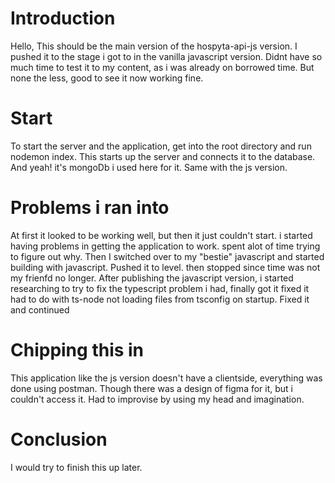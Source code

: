 # Introduction
Hello, This should be the main version of the hospyta-api-js version. I pushed it to the stage i got to in the vanilla javascript version. Didnt have so much time to test it to my content, as i was already on borrowed time. But none the less, good to see it now working fine.

# Start
To start the server and the application, get into the root directory and run nodemon index. This starts up the server and connects it to the database. And yeah! it's mongoDb i used here for it. Same with the js version.

# Problems i ran into
At first it looked to be working well, but then it just couldn't start. i started having problems in getting the application to work. spent alot of time trying to figure out why. Then I switched over to my "bestie" javascript and started building with javascript. Pushed it to level. then stopped since time was not my frienfd no longer. After publishing the javascript version, i started researching to try to fix the typescript problem i had, finally got it fixed it had to do with ts-node not loading files from tsconfig on startup. Fixed it and continued

# Chipping this in
This application like the js version doesn't have a clientside, everything was done using postman. Though there was a design of figma for it, but i couldn't access it. Had to improvise by using my head and imagination.

# Conclusion
I would try to finish this up later.
